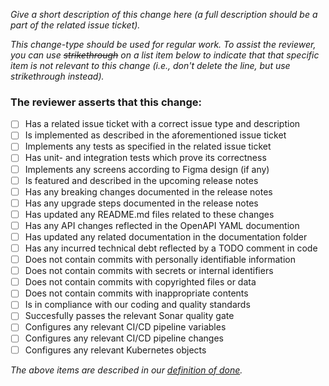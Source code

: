 *Give a short description of this change here (a full description should be a
part of the related issue ticket).*

*This change-type should be used for regular work. To assist the reviewer, you
can use ~~strikethrough~~ on a list item below to  indicate that that specific
item is not relevant to this change (i.e., don't delete the line, but use
strikethrough instead).*

### The reviewer asserts that this change:

- [ ] Has a related issue ticket with a correct issue type and description
- [ ] Is implemented as described in the aforementioned issue ticket
- [ ] Implements any tests as specified in the related issue ticket
- [ ] Has unit- and integration tests which prove its correctness
- [ ] Implements any screens according to Figma design (if any)
- [ ] Is featured and described in the upcoming release notes
- [ ] Has any breaking changes documented in the release notes
- [ ] Has any upgrade steps documented in the release notes
- [ ] Has updated any README.md files related to these changes
- [ ] Has any API changes reflected in the OpenAPI YAML documention
- [ ] Has updated any related documentation in the documentation folder
- [ ] Has any incurred technical debt reflected by a TODO comment in code
- [ ] Does not contain commits with personally identifiable information
- [ ] Does not contain commits with secrets or internal identifiers
- [ ] Does not contain commits with copyrighted files or data
- [ ] Does not contain commits with inappropriate contents
- [ ] Is in compliance with our coding and quality standards
- [ ] Succesfully passes the relevant Sonar quality gate
- [ ] Configures any relevant CI/CD pipeline variables
- [ ] Configures any relevant CI/CD pipeline changes
- [ ] Configures any relevant Kubernetes objects

*The above items are described in our [definition of done](./documentation/wow/definition-of-done.md).*
